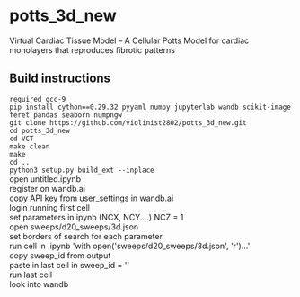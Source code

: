 # potts_3d_new
Virtual Cardiac Tissue Model – A Cellular Potts Model for cardiac monolayers that reproduces fibrotic patterns

## Build instructions
`required gcc-9`  
`pip install cython==0.29.32 pyyaml numpy jupyterlab wandb scikit-image feret pandas seaborn numpngw`  
`git clone https://github.com/violinist2802/potts_3d_new.git`  
`cd potts_3d_new`  
`cd VCT`  
`make clean`  
`make`  
`cd ..`  
`python3 setup.py build_ext --inplace`  
open untitled.ipynb  
register on wandb.ai  
copy API key from user_settings in wandb.ai  
login running first cell   
set parameters in ipynb (NCX, NCY....) NCZ = 1  
open sweeps/d20_sweeps/3d.json  
set borders of search for each parameter  
run cell in .ipynb 'with open('sweeps/d20_sweeps/3d.json', 'r')...'  
copy sweep_id from output  
paste in last cell in sweep_id = ''  
run last cell  
look into wandb
